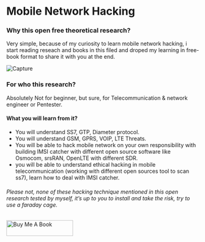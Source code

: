 # Mobile Network Hacking

### Why this open free theoretical research? 
Very simple, because of my curiosity to learn mobile network hacking, i start reading reseach and books in this filed and droped my learning in free-book format to share it with you at the end.

![Capture](https://user-images.githubusercontent.com/26716241/144727584-1d5720d8-604b-483d-ab45-7f2517465d3d.PNG)

### For  who  this  research?  
Absolutely  Not  for  beginner, but sure, for  Telecommunication & network  engineer or Pentester.

#### What you will learn from it?  
- You will understand SS7, GTP, Diameter protocol. 
- You will understand GSM, GPRS, VOIP, LTE Threats.
- You will be able to hack mobile network on your own responsibility with building IMSI catcher with different open source 
software like Osmocom, srsRAN, OpenLTE with different SDR. 
- you will be able to understand ethical hacking in mobile telecommunication (working with different open sources tool to scan ss7), learn how to deal with IMSI catcher.

###### Please not, none of these hacking technique mentioned in this open research tested by myself, it’s up to you to install and take the risk, try to use a faraday cage.

<a href="https://www.buymeacoffee.com/vraihack" target="_blank"><img src="https://cdn.buymeacoffee.com/buttons/default-orange.png" alt="Buy Me A Book" height="41" width="174"></a>



